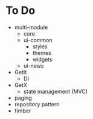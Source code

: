 # To Do

* multi-module
  * core
  * ui-common
    * styles
    * themes
    * widgets
  * ui-news
* GetIt
  * DI
* GetX
  * state management (MVC)
* paging
* repository pattern
* fimber
